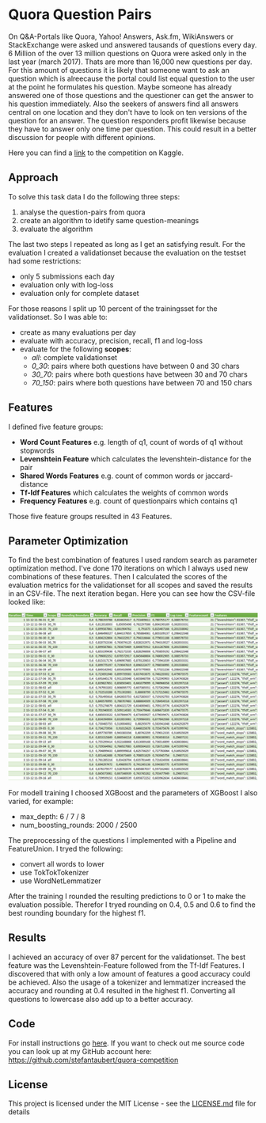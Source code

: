 # Quora Question Pairs

On Q&A-Portals like Quora, Yahoo! Answers, Ask.fm, WikiAnswers or StackExchange were asked und answered tausands of questions every day. 6 Million of the over 13 million questions on Quora were asked only in the last year (march 2017). Thats are more than 16,000 new questions per day. For this amount of questions it is likely that someone want to ask an question which is alreecause the portal could list equal question to the user at the point he formulates his question. Maybe someone has already answered one of those questions and the questioner can get the answer to his question immediately. Also the seekers of answers find all answers central on one location and they don't have to look on ten versions of the question for an answer. The question responders profit likewise because they have to answer only one time per question. This could result in a better discussion for people with different opinions.

Here you can find a [link](https://www.kaggle.com/c/quora-question-pairs) to the competition on Kaggle.

## Approach
To solve this task data I do the following three steps:
1. analyse the question-pairs from quora
2. create an algorithm to idetify same question-meanings
3. evaluate the algorithm

The last two steps I repeated as long as I get an satisfying result. For the evaluation I created a validationset because the evaluation on the testset had some restrictions:
- only 5 submissions each day 
- evaluation only with log-loss
- evaluation only for complete dataset

For those reasons I split up 10 percent of the trainingsset for the validationset. So I was able to:
- create as many evaluations per day
- evaluate with accuracy, precision, recall, f1 and log-loss
- evaluate for the following **scopes**:
	- *all*: complete validationset
	- *0_30*: pairs where both questions have between 0 and 30 chars
	- *30_70*: pairs where both questions have between 30 and 70 chars
	- *70_150*: pairs where both questions have between 70 and 150 chars

## Features
I defined five feature groups:
- **Word Count Features** e.g. length of q1, count of words of q1 without stopwords
- **Levenshtein Feature** which calculates the levenshtein-distance for the pair
- **Shared Words Features** e.g. count of common words or jaccard-distance
- **Tf-Idf Features** which calculates the weights of common words
- **Frequency Features** e.g. count of questionpairs which contains q1

Those five feature groups resulted in 43 Features.

## Parameter Optimization
To find the best combination of features I used random search as parameter optimization method. I've done 170 iterations on which I always used new combinations of these features. Then I calculated the scores of the evaluation metrics for the validationset for all scopes and saved the results in an CSV-file. The next iteration began. Here you can see how the CSV-file looked like:

<p align="center">
  <img alt="CSV-file example" src="/screenshots/evaluation.png">
</p>

For modell training I choosed XGBoost and the parameters of XGBoost I also varied, for example:
- max_depth: 6 / 7 / 8
- num_boosting_rounds: 2000 / 2500

The preprocessing of the questions I implemented with a Pipeline and FeatureUnion. I tryed the following:
- convert all words to lower
- use TokTokTokenizer
- use WordNetLemmatizer

After the training I rounded the resulting predictions to 0 or 1 to make the evaluation possible. Therefor I tryed rounding on 0.4, 0.5 and 0.6 to find the best rounding boundary for the highest f1.

## Results
I achieved an accuracy of over 87 percent for the validationset. The best feature was the Levenshtein-Feature followed from the Tf-Idf Features. I discovered that with only a low amount of features a good accuracy could be achieved.
Also the usage of a tokenizer and lemmatizer increased the accuracy and rounding at 0.4 resulted in the highest f1. Converting all questions to lowercase also add up to a better accuracy.

## Code
For install instructions go [here](https://github.com/stefantaubert/quora-competition/tree/master/src).
If you want to check out me source code you can look up at my GitHub account here: https://github.com/stefantaubert/quora-competition

## License

This project is licensed under the MIT License - see the [LICENSE.md](LICENSE.md) file for details